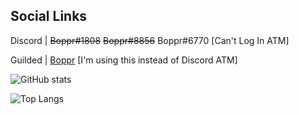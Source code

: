 ## Social Links
Discord | ~~Boppr#1808~~ ~~Boppr#8856~~ Boppr#6770 [Can't Log In ATM]

Guilded | [Boppr](https://www.guilded.gg/boppr) [I'm using this instead of Discord ATM]

![GitHub stats](https://github-readme-stats.vercel.app/api?username=realboppr&show_icons=true&title_color=600050&text_color=760052&icon_color=3C0082&bg_color=15,1C003F,181918&hide_border=true&border_radius=10)

![Top Langs](https://github-readme-stats.vercel.app/api/top-langs/?username=realboppr&layout=compact&bg_color=000000&text_color=1B003D)
